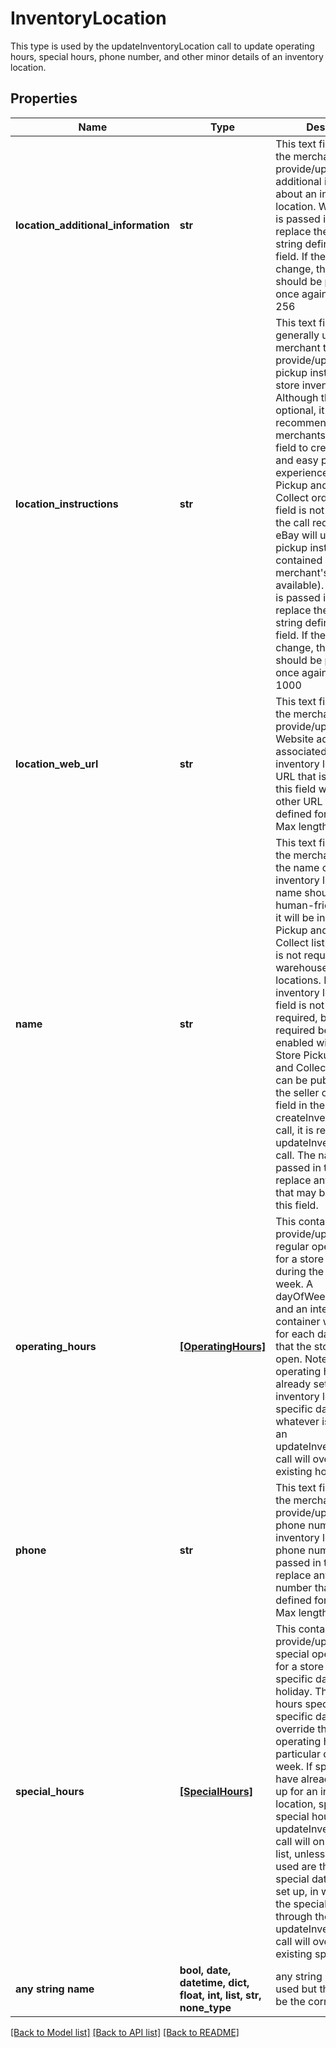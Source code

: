 # InventoryLocation

This type is used by the updateInventoryLocation call to update operating hours, special hours, phone number, and other minor details of an inventory location.

## Properties
Name | Type | Description | Notes
------------ | ------------- | ------------- | -------------
**location_additional_information** | **str** | This text field is used by the merchant to provide/update additional information about an inventory location. Whatever text is passed in this field will replace the current text string defined for this field. If the text will not change, the same text should be passed in once again. Max length: 256 | [optional] 
**location_instructions** | **str** | This text field is generally used by the merchant to provide/update special pickup instructions for a store inventory location. Although this field is optional, it is recommended that merchants provide this field to create a pleasant and easy pickup experience for In-Store Pickup and Click and Collect orders. If this field is not included in the call request payload, eBay will use the default pickup instructions contained in the merchant&#39;s profile (if available). Whatever text is passed in this field will replace the current text string defined for this field. If the text will not change, the same text should be passed in once again. Max length: 1000 | [optional] 
**location_web_url** | **str** | This text field is used by the merchant to provide/update the Website address (URL) associated with the inventory location. The URL that is passed in this field will replace any other URL that may be defined for this field. Max length: 512 | [optional] 
**name** | **str** | This text field is used by the merchant to update the name of the inventory location. This name should be a human-friendly name as it will be in In-Store Pickup and Click and Collect listings. A name is not required for warehouse inventory locations. For store inventory locations, this field is not immediately required, but will be required before an offer enabled with the In-Store Pickup or Click and Collect capability can be published. So, if the seller omitted this field in the createInventoryLocation call, it is required for an updateInventoryLocation call. The name that is passed in this field will replace any other name that may be defined for this field. | [optional] 
**operating_hours** | [**[OperatingHours]**](OperatingHours.md) | This container is used to provide/update the regular operating hours for a store location during the days of the week. A dayOfWeekEnum field and an intervals container will be needed for each day of the week that the store location is open. Note that if operating hours are already set for an inventory location for a specific day of the week, whatever is set through an updateInventoryLocation call will override those existing hours. | [optional] 
**phone** | **str** | This text field is used by the merchant to provide/update the phone number for the inventory location. The phone number that is passed in this field will replace any other phone number that may be defined for this field. Max length: 36 | [optional] 
**special_hours** | [**[SpecialHours]**](SpecialHours.md) | This container is used to provide/update the special operating hours for a store location on a specific date, such as a holiday. The special hours specified for the specific date will override the normal operating hours for that particular day of the week. If special hours have already been set up for an inventory location, specifying special hours through an updateInventoryLocation call will only add to the list, unless the date(s) used are the same special date(s) already set up, in which case, the special hours set up through the updateInventoryLocation call will override the existing special hours. | [optional] 
**any string name** | **bool, date, datetime, dict, float, int, list, str, none_type** | any string name can be used but the value must be the correct type | [optional]

[[Back to Model list]](../README.md#documentation-for-models) [[Back to API list]](../README.md#documentation-for-api-endpoints) [[Back to README]](../README.md)


